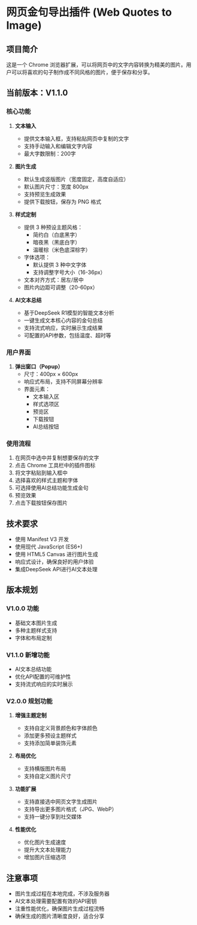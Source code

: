 # 网页金句导出插件 (Web Quotes to Image)

## 项目简介
这是一个 Chrome 浏览器扩展，可以将网页中的文字内容转换为精美的图片。用户可以将喜欢的句子制作成不同风格的图片，便于保存和分享。

## 当前版本：V1.1.0

### 核心功能
1. **文本输入**
   - 提供文本输入框，支持粘贴网页中复制的文字
   - 支持手动输入和编辑文字内容
   - 最大字数限制：200字

2. **图片生成**
   - 默认生成竖版图片（宽度固定，高度自适应）
   - 默认图片尺寸：宽度 800px
   - 支持预览生成效果
   - 提供下载按钮，保存为 PNG 格式

3. **样式定制**
   - 提供 3 种预设主题风格：
     * 简约白（白底黑字）
     * 暗夜黑（黑底白字）
     * 温暖棕（米色底深棕字）
   - 字体选项：
     * 默认提供 3 种中文字体
     * 支持调整字号大小（16-36px）
   - 文本对齐方式：居左/居中
   - 图片内边距可调整（20-60px）

4. **AI文本总结**
   - 基于DeepSeek R1模型的智能文本分析
   - 一键生成文本核心内容的金句总结
   - 支持流式响应，实时展示生成结果
   - 可配置的API参数，包括温度、超时等

### 用户界面
1. **弹出窗口（Popup）**
   - 尺寸：400px × 600px
   - 响应式布局，支持不同屏幕分辨率
   - 界面元素：
     * 文本输入区
     * 样式选项区
     * 预览区
     * 下载按钮
     * AI总结按钮

### 使用流程
1. 在网页中选中并复制想要保存的文字
2. 点击 Chrome 工具栏中的插件图标
3. 将文字粘贴到输入框中
4. 选择喜欢的样式主题和字体
5. 可选择使用AI总结功能生成金句
6. 预览效果
7. 点击下载按钮保存图片

## 技术要求
- 使用 Manifest V3 开发
- 使用现代 JavaScript (ES6+)
- 使用 HTML5 Canvas 进行图片生成
- 响应式设计，确保良好的用户体验
- 集成DeepSeek API进行AI文本处理

## 版本规划

### V1.0.0 功能
- 基础文本图片生成
- 多种主题样式支持
- 字体和布局定制

### V1.1.0 新增功能
- AI文本总结功能
- 优化API配置的可维护性
- 支持流式响应的实时展示

### V2.0.0 规划功能
1. **增强主题定制**
   - 支持自定义背景颜色和字体颜色
   - 添加更多预设主题样式
   - 支持添加简单装饰元素

2. **布局优化**
   - 支持横版图片布局
   - 支持自定义图片尺寸

3. **功能扩展**
   - 支持直接选中网页文字生成图片
   - 支持导出更多图片格式（JPG、WebP）
   - 支持一键分享到社交媒体

4. **性能优化**
   - 优化图片生成速度
   - 提升大文本处理能力
   - 增加图片压缩选项

## 注意事项
- 图片生成过程在本地完成，不涉及服务器
- AI文本处理需要配置有效的API密钥
- 注重性能优化，确保图片生成过程流畅
- 确保生成的图片清晰度良好，适合分享